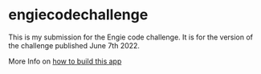 # engiecodechallenge
This is my submission for the Engie code challenge.
It is for the version of the challenge published June 7th 2022.

More Info on <a href="EngieCodeChallenge/README.md">how to build this app</href> 
